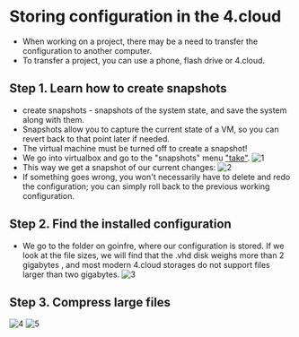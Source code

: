 # Storing configuration in the 4.cloud

- When working on a project, there may be a need to transfer the configuration to another computer. 
- To transfer a project, you can use a phone, flash drive or 4.cloud.

## Step 1. Learn how to create snapshots
- create snapshots - snapshots of the system state, and save the system along with them.
- Snapshots allow you to capture the current state of a VM, so you can revert back to that point later if needed.
- The virtual machine must be turned off to create a snapshot!
- We go into virtualbox and go to the "snapshots" menu ["take"](https://github.com/fasl8/Inception/blob/main/screenshot_step/4.cloud_storage/1.take.png).
![1](https://github.com/fasl8/Inception/blob/main/screenshot_step/4.cloud_storage/2.snapshot.png)
- This way we get a snapshot of our current changes:
![2](https://github.com/fasl8/Inception/blob/main/screenshot_step/4.cloud_storage/3.current.png)
- If something goes wrong, you won't necessarily have to delete and redo the configuration; you can simply roll back to the previous working configuration.
## Step 2. Find the installed configuration
- We go to the folder on goinfre, where our configuration is stored. If we look at the file sizes, we will find that the .vhd disk weighs more than 2 gigabytes , and most modern 4.cloud storages do not support files larger than two gigabytes.
![3](https://github.com/fasl8/Inception/blob/main/screenshot_step/4.cloud_storage/4.compress.png)
## Step 3. Compress large files
![4](https://github.com/fasl8/Inception/blob/main/screenshot_step/4.cloud_storage/6.uploading.png)
![5](https://github.com/fasl8/Inception/blob/main/screenshot_step/4.cloud_storage/5.large.png)

